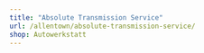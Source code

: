 ```yaml
---
title: "Absolute Transmission Service"
url: /allentown/absolute-transmission-service/
shop: Autowerkstatt
---
```

